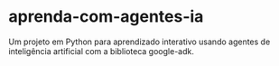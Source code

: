 # aprenda-com-agentes-ia
Um projeto em Python para aprendizado interativo usando agentes de inteligência artificial com a biblioteca google-adk.
